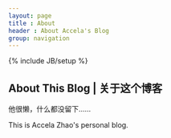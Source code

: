 ```yaml
---
layout: page
title : About
header : About Accela's Blog 
group: navigation
---
```


{% include JB/setup %}

## About This Blog | 关于这个博客

他很懒，什么都没留下……

This is Accela Zhao's personal blog.

